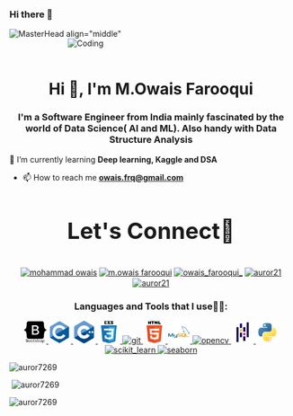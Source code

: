 ### Hi there 👋
![MasterHead align="middle"](https://forem.dev/images/wwl9il3DJK8mIUC2Hj3LQnkeEaKn8Ra4cbAUeNt-0Mo/s:1000:420/mb:500000/ar:1/aHR0cHM6Ly9mb3Jl/bS5kZXYvcmVtb3Rl/aW1hZ2VzL3VwbG9h/ZHMvYXJ0aWNsZXMv/OWJld2pkOG9yb2Fj/eXM5NzU0emguZ2lm)
<img align="right" alt="Coding" width="400" src="https://camo.githubusercontent.com/cae12fddd9d6982901d82580bdf321d81fb299141098ca1c2d4891870827bf17/68747470733a2f2f6d69726f2e6d656469756d2e636f6d2f6d61782f313336302f302a37513379765349765f7430696f4a2d5a2e676966"><br>
<br>
<br>
<h1 align="center">Hi 👋, I'm M.Owais Farooqui</h1>
<h3 align="center">I'm a Software Engineer from India mainly fascinated by the world of Data Science( AI and ML). 
 Also handy with Data Structure Analysis</h3>



 🌱 I’m currently learning **Deep learning, Kaggle and DSA**

- 📫 How to reach me **owais.frq@gmail.com**

<h3 align="middle" style="font-size:40px;">Let's Connect🤝</h3>
<p align="middle">
<a href="https://linkedin.com/in/mohammad owais" target="blank"><img align="center" src="https://raw.githubusercontent.com/rahuldkjain/github-profile-readme-generator/master/src/images/icons/Social/linked-in-alt.svg" alt="mohammad owais" height="30" width="40" /></a>
<a href="https://kaggle.com/m.owais farooqui" target="blank"><img align="center" src="https://raw.githubusercontent.com/rahuldkjain/github-profile-readme-generator/master/src/images/icons/Social/kaggle.svg" alt="m.owais farooqui" height="30" width="40" /></a>
<a href="https://instagram.com/owais_farooqui_" target="blank"><img align="center" src="https://raw.githubusercontent.com/rahuldkjain/github-profile-readme-generator/master/src/images/icons/Social/instagram.svg" alt="owais_farooqui_" height="30" width="40" /></a>
<a href="https://www.codechef.com/users/auror21" target="blank"><img align="center" src="https://cdn.jsdelivr.net/npm/simple-icons@3.1.0/icons/codechef.svg" alt="auror21" height="30" width="40" /></a>
<a href="https://www.leetcode.com/auror21" target="blank"><img align="center" src="https://raw.githubusercontent.com/rahuldkjain/github-profile-readme-generator/master/src/images/icons/Social/leet-code.svg" alt="auror21" height="30" width="40" /></a>
</p>





<h3 align="middle">Languages and Tools that I use🤖👾:</h3>

<p align="middle"> <a href="https://getbootstrap.com" target="_blank" rel="noreferrer"> <img src="https://raw.githubusercontent.com/devicons/devicon/master/icons/bootstrap/bootstrap-plain-wordmark.svg" alt="bootstrap" width="40" height="40"/> </a> <a href="https://www.cprogramming.com/" target="_blank" rel="noreferrer"> <img src="https://raw.githubusercontent.com/devicons/devicon/master/icons/c/c-original.svg" alt="c" width="40" height="40"/> </a> <a href="https://www.w3schools.com/cpp/" target="_blank" rel="noreferrer"> <img src="https://raw.githubusercontent.com/devicons/devicon/master/icons/cplusplus/cplusplus-original.svg" alt="cplusplus" width="40" height="40"/> </a> <a href="https://www.w3schools.com/css/" target="_blank" rel="noreferrer"> <img src="https://raw.githubusercontent.com/devicons/devicon/master/icons/css3/css3-original-wordmark.svg" alt="css3" width="40" height="40"/> </a> <a href="https://git-scm.com/" target="_blank" rel="noreferrer"> <img src="https://www.vectorlogo.zone/logos/git-scm/git-scm-icon.svg" alt="git" width="40" height="40"/> </a> <a href="https://www.w3.org/html/" target="_blank" rel="noreferrer"> <img src="https://raw.githubusercontent.com/devicons/devicon/master/icons/html5/html5-original-wordmark.svg" alt="html5" width="40" height="40"/> </a> <a href="https://www.mysql.com/" target="_blank" rel="noreferrer"> <img src="https://raw.githubusercontent.com/devicons/devicon/master/icons/mysql/mysql-original-wordmark.svg" alt="mysql" width="40" height="40"/> </a> <a href="https://opencv.org/" target="_blank" rel="noreferrer"> <img src="https://www.vectorlogo.zone/logos/opencv/opencv-icon.svg" alt="opencv" width="40" height="40"/> </a> <a href="https://pandas.pydata.org/" target="_blank" rel="noreferrer"> <img src="https://raw.githubusercontent.com/devicons/devicon/2ae2a900d2f041da66e950e4d48052658d850630/icons/pandas/pandas-original.svg" alt="pandas" width="40" height="40"/> </a> <a href="https://www.python.org" target="_blank" rel="noreferrer"> <img src="https://raw.githubusercontent.com/devicons/devicon/master/icons/python/python-original.svg" alt="python" width="40" height="40"/> </a> <a href="https://scikit-learn.org/" target="_blank" rel="noreferrer"> <img src="https://upload.wikimedia.org/wikipedia/commons/0/05/Scikit_learn_logo_small.svg" alt="scikit_learn" width="40" height="40"/> </a> <a href="https://seaborn.pydata.org/" target="_blank" rel="noreferrer"> <img src="https://seaborn.pydata.org/_images/logo-mark-lightbg.svg" alt="seaborn" width="40" height="40"/> </a> </p>

<p><img  src="https://github-readme-stats.vercel.app/api/top-langs?username=auror7269&show_icons=true&locale=en&layout=compact" alt="auror7269" /></p>

<p>&nbsp;<img src="https://github-readme-stats.vercel.app/api?username=auror7269&show_icons=true&locale=en" alt="auror7269" /></p>

<p><img  src="https://github-readme-streak-stats.herokuapp.com/?user=auror7269&" alt="auror7269" /></p>

